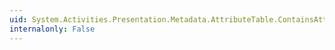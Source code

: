 ```yaml
---
uid: System.Activities.Presentation.Metadata.AttributeTable.ContainsAttributes(System.Type)
internalonly: False
---
```

